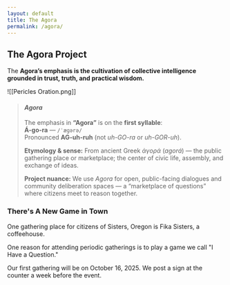 ```yaml
---
layout: default
title: The Agora
permalink: /agora/
---
```

## The Agora Project
The **Agora’s emphasis is the cultivation of collective intelligence grounded in trust, truth, and practical wisdom.**

![[Pericles Oration.png]]

<blockquote class="callout pronunciation">
  <h4><em>Agora</em></h4>
  <p>
    The emphasis in <strong>“Agora”</strong> is on the <strong>first syllable</strong>:<br>
    <strong>Á-go-ra</strong> — <code>/ˈæɡərə/</code><br>
    Pronounced <strong>AG-uh-ruh</strong> (not <em>uh-GO-ra</em> or <em>uh-GOR-uh</em>).
  </p>
  <p>
    <strong>Etymology &amp; sense:</strong> From ancient Greek <em>ἀγορά</em> (<em>agorá</em>) — the public
    gathering place or marketplace; the center of civic life, assembly, and exchange of ideas.
  </p>
  <p>
    <strong>Project nuance:</strong> We use <em>Agora</em> for open, public-facing dialogues and community
    deliberation spaces — a “marketplace of questions” where citizens meet to reason together.
  </p>
</blockquote>


### There's A New Game in Town
One gathering place for citizens of Sisters, Oregon is Fika Sisters, a coffeehouse.

One reason for attending periodic gatherings is to play a game we call "I Have a Question."

Our first gathering will be on October 16, 2025. We post a sign at the counter a week before the event.